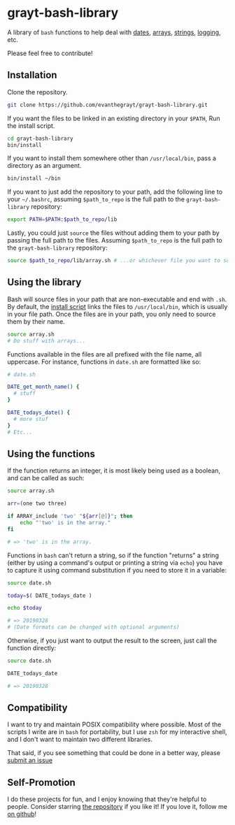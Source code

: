# grayt-bash-library
A library of `bash` functions to help deal with [dates](lib/date.sh),
[arrays](lib/array.sh), [strings](lib/string.sh), [logging](lib/log.sh), etc.

Please feel free to contribute!

## Installation
Clone the repository.
```sh
git clone https://github.com/evanthegrayt/grayt-bash-library.git
```
If you want the files to be linked in an existing directory in your `$PATH`, Run
the install script.
```sh
cd grayt-bash-library
bin/install
```
If you want to install them somewhere other than `/usr/local/bin`, pass a
directory as an argument.
```sh
bin/install ~/bin
```
If you want to just add the repository to your path, add the following line to
your `~/.bashrc`, assuming `$path_to_repo` is the full path to the
`grayt-bash-library` repository:
```sh
export PATH=$PATH:$path_to_repo/lib
```
Lastly, you could just `source` the files without adding them to your path by
passing the full path to the files. Assuming `$path_to_repo` is the full path to
the `grayt-bash-library` repository:
```sh
source $path_to_repo/lib/array.sh # ...or whichever file you want to source.
```

## Using the library
Bash will source files in your path that are non-executable and end with `.sh`.
By default, the [install script](bin/install) links the files to
`/usr/local/bin`, which is usually in your file path. Once the files are in your
path, you only need to source them by their name.
```sh
source array.sh
# Do stuff with arrays...
```
Functions available in the files are all prefixed with the file name, all
uppercase. For instance, functions in `date.sh` are formatted like so:
```sh
# date.sh

DATE_get_month_name() {
  # stuff
}

DATE_todays_date() {
  # more stuf
}
# Etc...
```

## Using the functions
If the function returns an integer, it is most likely being used as a boolean,
and can be called as such:
```sh
source array.sh

arr=(one two three)

if ARRAY_include 'two' "${arr[@]}"; then
    echo "'two' is in the array."
fi

# => 'two' is in the array.
```
Functions in `bash` can't return a string, so if the function "returns" a
string (either by using a command's output or printing a string via `echo`) you
have to capture it using command substitution if you need to store it in a
variable:
```sh
source date.sh

today=$( DATE_todays_date )

echo $today

# => 20190328
# (Date formats can be changed with optional arguments)
```
Otherwise, if you just want to output the result to the screen, just call the
function directly:
```sh
source date.sh

DATE_todays_date

# => 20190328
```

## Compatibility
I want to try and maintain POSIX compatibility where possible. Most of the
scripts I write are in `bash` for portability, but I use `zsh` for my
interactive shell, and I don't want to maintain two different libraries.

That said, if you see something that could be done in a better way, please
[submit an issue](https://github.com/evanthegrayt/grayt-bash-library/issues/new)

## Self-Promotion
I do these projects for fun, and I enjoy knowing that they're helpful to people.
Consider starring [the
repository](https://github.com/evanthegrayt/grayt-bash-library) if you like it!
If you love it, follow me [on github](https://github.com/evanthegrayt)!
